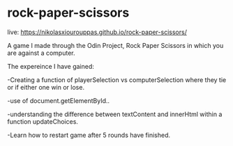 # rock-paper-scissors
live:  https://nikolasxiourouppas.github.io/rock-paper-scissors/

A game I made through the Odin Project, Rock Paper Scissors in which you are against a computer.

The expereince I have gained:

-Creating a function of playerSelection vs computerSelection where they tie or if either one win or lose.

-use of document.getElementById..

-understanding the difference between textContent and innerHtml within a function updateChoices.

-Learn how to restart game after 5 rounds have finished.
